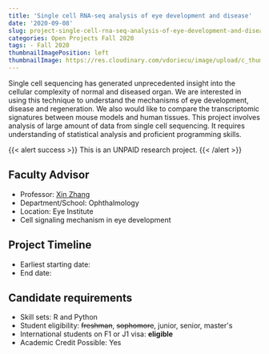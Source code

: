 ```yaml
---
title: 'Single cell RNA-seq analysis of eye development and disease'
date: '2020-09-08'
slug: project-single-cell-rna-seq-analysis-of-eye-development-and-disease
categories: Open Projects Fall 2020
tags: - Fall 2020
thumbnailImagePosition: left
thumbnailImage: https://res.cloudinary.com/vdoriecu/image/upload/c_thumb,w_200,g_face/v1579110178/construction_c6dqbd.png
---
```

Single cell sequencing has generated unprecedented insight into the cellular complexity of normal and diseased organ. We are interested in using this technique to understand the mechanisms of eye development, disease and regeneration. We also would like to compare the transcriptomic signatures between mouse models and human tissues. This project involves analysis of large amount of data from single cell sequencing. It requires understanding of statistical analysis and proficient programming skills. 

<!--more-->

{{< alert success >}}
This is an UNPAID research project.
{{< /alert >}}

## Faculty Advisor
+ Professor: [Xin Zhang](https://www.columbiaeye.org/profile/xzhang?profile=researcher)
+ Department/School: Ophthalmology
+ Location: Eye Institute
+ Cell signaling mechanism in eye development

## Project Timeline
+ Earliest starting date: 
+ End date: 

## Candidate requirements
+ Skill sets: R and Python
+ Student eligibility: ~~freshman~~, ~~sophomore~~, junior, senior, master's
+ International students on F1 or J1 visa: **eligible**
+ Academic Credit Possible: Yes

